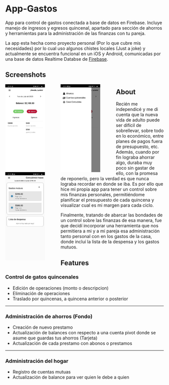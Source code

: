 # App-Gastos
App para control de gastos conectada a base de datos en Firebase. Incluye manejo de ingresos y egresos quincenal, apartado para sección de ahorros y herramientas para la administración de las finanzas con tu pareja.

La app esta hecha como proyecto personal (Por lo que cubre mis necesidades) por lo cual uso algunos chistes locales (Just a joke) y actualmente se encuentra funcional en un iOS y Android, comunicadas por una base de datos Realtime Databse de [Firebase](https://firebase.google.com/ "Firebase Home Page").

## Screenshots

<div>
  <img src="https://github.com/kekewicho/App-Gastos/blob/main/screenshots/Imagen1.jpeg" alt="Pantalla Gastos" style="float: left; margin-right: 50px; width: 25%;">
  <img src="https://github.com/kekewicho/App-Gastos/blob/main/screenshots/Imagen2.jpeg" alt="Navigation Menu" style="float: left; margin-right: 50px; width: 25%;">
  <img src="https://github.com/kekewicho/App-Gastos/blob/main/screenshots/Imagen3.jpeg" alt="Pantalla Gastos Concubinos" style="float: left; margin-right: 50px; width: 25%;">
</div>

## About
Recién me independicé y me di cuenta que la nueva vida de adulto puede ser difícil de sobrellevar, sobre todo en lo económico, entre planes de pagos fuera de presupuesto, etc. Además, cuando por fin lograba ahorrar algo, duraba muy poco sin gastar de ello, con la promesa de reponerlo, pero la verdad es que nunca lograba recordar en donde se iba. Es por ello que hice mi propia app para tener un control sobre mis finanzas personales, permitiéndome planificar el presupuesto de cada quincena y visualizar cual es mi margen para cada ciclo.

Finalmente, tratando de abarcar las bondades de un control sobre las finanzas de esa manera, fue que decidí incorporar una herramienta que nos permitiera a mi y a mi pareja esa administración tanto personal con en los gastos de la casa, donde incluí la lista de la despensa y los gastos mutuos.


## Features

  ### **Control de gatos quincenales**
   * Edición de operaciones (monto o descripcion)
   * Eliminación de operaciones
   * Traslado por quincenas, a quincena anterior o posterior
  ---
  ### **Administración de ahorros (Fondo)**
   * Creación de nuevo prestamo
   * Actualización de balances con respecto a una cuenta pivot donde se asume que guardas tus ahorros (Tarjeta)
   * Actualización de cada prestamo con abonos o prestamos
  ---
  ### **Administración del hogar**
   * Registro de cuentas mutuas
   * Actualización de balance para ver quien le debe a quien
  
